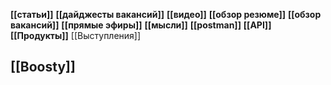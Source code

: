 **[[статьи]]**
**[[дайджесты вакансий]]**
**[[видео]]**
**[[обзор резюме]]**
**[[обзор вакансий]]**
**[[прямые эфиры]]**
**[[мысли]]**
**[[postman]]**
**[[API]]**
**[[Продукты]]**
[[Выступления]]

## [[Boosty]]
